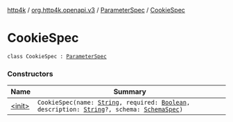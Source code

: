[http4k](../../../index.md) / [org.http4k.openapi.v3](../../index.md) / [ParameterSpec](../index.md) / [CookieSpec](./index.md)

# CookieSpec

`class CookieSpec : `[`ParameterSpec`](../index.md)

### Constructors

| Name | Summary |
|---|---|
| [&lt;init&gt;](-init-.md) | `CookieSpec(name: `[`String`](https://kotlinlang.org/api/latest/jvm/stdlib/kotlin/-string/index.html)`, required: `[`Boolean`](https://kotlinlang.org/api/latest/jvm/stdlib/kotlin/-boolean/index.html)`, description: `[`String`](https://kotlinlang.org/api/latest/jvm/stdlib/kotlin/-string/index.html)`?, schema: `[`SchemaSpec`](../../../org.http4k.openapi/-schema-spec/index.md)`)` |
